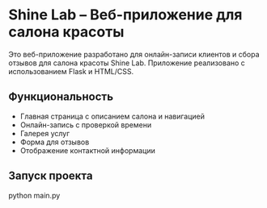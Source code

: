 # Shine Lab – Веб-приложение для салона красоты

Это веб-приложение разработано для онлайн-записи клиентов и сбора отзывов для салона красоты Shine Lab. Приложение реализовано с использованием Flask и HTML/CSS.

## Функциональность

- Главная страница с описанием салона и навигацией
- Онлайн-запись с проверкой времени
- Галерея услуг
- Форма для отзывов
- Отображение контактной информации

## Запуск проекта

python main.py

